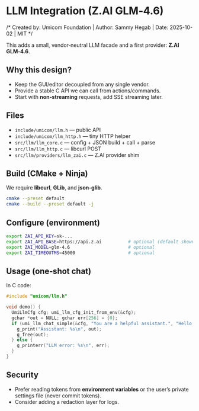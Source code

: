 # LLM Integration (Z.AI GLM‑4.6)

/* Created by: Umicom Foundation | Author: Sammy Hegab | Date: 2025-10-02 | MIT */

This adds a small, vendor‑neutral LLM facade and a first provider: **Z.AI GLM‑4.6**.

## Why this design?
- Keep the GUI/editor decoupled from any single vendor.
- Provide a stable C API we can call from actions/commands.
- Start with **non‑streaming** requests, add SSE streaming later.

## Files
- `include/umicom/llm.h` — public API
- `include/umicom/llm_http.h` — tiny HTTP helper
- `src/llm/llm_core.c` — config + JSON build + call + parse
- `src/llm/llm_http.c` — libcurl POST
- `src/llm/providers/llm_zai.c` — Z.AI provider shim

## Build (CMake + Ninja)
We require **libcurl**, **GLib**, and **json‑glib**.

```bash
cmake --preset default
cmake --build --preset default -j
```

## Configure (environment)
```bash
export ZAI_API_KEY=sk-...
export ZAI_API_BASE=https://api.z.ai          # optional (default shown)
export ZAI_MODEL=glm-4.6                      # optional
export ZAI_TIMEOUTMS=45000                    # optional
```

## Usage (one‑shot chat)
In C code:

```c
#include "umicom/llm.h"

void demo() {
  UmiLlmCfg cfg; umi_llm_cfg_init_from_env(&cfg);
  gchar *out = NULL; gchar err[256] = {0};
  if (umi_llm_chat_simple(&cfg, "You are a helpful assistant.", "Hello!", &out, err, sizeof err)) {
    g_print("Assistant: %s\n", out);
    g_free(out);
  } else {
    g_printerr("LLM error: %s\n", err);
  }
}
```

## Security
- Prefer reading tokens from **environment variables** or the user’s private settings file (never commit tokens).
- Consider adding a redaction layer for logs.
